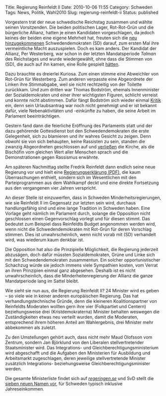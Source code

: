 Title: Regierung Reinfeldt II
Date: 2010-10-06 11:55
Category: Schweden
Tags: News, Politik, Wahl2010
Slug: regierung-reinfeldt-ii
Status: published

Vorgestern trat der neue schwedische Reichstag zusammen und wählte
seinen Vorsitzenden. Die beiden politischen Lager, Rot-Rot-Grün und die
bürgerliche Allianz, hatten je einen Kandidaten vorgeschlagen, da jedoch
keines der beiden eine eigene Mehrheit hat, freuten sich die [neu
hinzugekommenen](http://www.fiket.de/2010/10/05/kleine-wahlanalyse-2/)
Schwedendemokraten (SD) darauf, zum ersten Mal ihre vermeintliche Macht
auszuspielen. Doch es kam anders. Der Kandidat der Allianz, Per
Westerberg, war schon in der letzten Mandatsperiode *Talman* des
Reichstages und wurde wiedergewählt, ohne dass die Stimmen von (SD), die
auch auf ihn kamen, eine Rolle gespielt
[hätten](http://www.svd.se/nyheter/inrikes/sd-roster-betydelselosa-i-talmansval_5450355.svd).

Dazu brauchte es dreierlei Kuriosa. Zum einen stimme eine Abweichler von
Rot-Grün für Westerberg. Zum anderen verpasste eine Abgeordnete der
Linken ihre Stimmabgabe, weil sie nicht rechtzeitig von der Toilette
zurückkam. Und zum dritten war Thomas Bodström, ehemals Innenminister
der Sozialdemokraten und einer ihrer wichtigsten Figuren, schlicht
verreist und konnte nicht abstimmen. Dafür fängt Bodström sich wieder
einmal
[Kritik](http://sverigesradio.se/cgi-bin/international/nyhetssidor/artikel.asp?nyheter=1&programid=2108&artikel=4072188)
ein, denn sein Urlaubsantrag war noch nicht genehmigt und er ist bekannt
dafür, viele Nebenaktivitäten und -einkünfte zu haben, die seine Arbeit
im Parlament beeinträchtigen.

Gestern fand dann die feierliche Eröffnung des Parlaments statt und der
dazu gehörende Gottesdienst bot den Schwedendemokraten die erste
Gelegenheit, sich zu blamieren und ihr wahres Gesicht zu zeigen. Denn
obwohl sie von sich behaupten, keine Rassisten zu sein, standen die
zwanzig Abgeordneten geschlossen auf und
[verließen](http://www.svd.se/nyheter/inrikes/partiledare-upprorda-over-sds-agerande_5454857.svd)
die Kirche, als die Bischöfin vom gleichen Wert aller Menschen sprach
und die Demonstrationen gegen Rassismus erwähnte.

Am späteren Nachmittag stellte Fredrik Reinfeldt dann endlich seine neue
Regierung vor und hielt eine [Regierungserklärung
(PDF)](http://regeringen.se/content/1/c6/15/28/41/8249d350.pdf), die
kaum Überraschungen enthielt, sondern sich im Wesentlichen mit den
Parteiprogrammen aus dem Wahlkampf deckt und eine direkte Fortsetzung
aus den vergangenen vier Jahren verspricht.

An dieser Stelle ist einzuwerfen, dass in Schweden
Minderheitsregierungen, wie sie Reinfeldt II im Gegensatz zur letzten
sein wird, durchaus handlungsfähig sind und eine lange Tradition in
Schweden haben. Eine Vorlage geht nämlich im Parlament durch, solange
die Opposition nicht geschlossen einen Gegenvorschlag vorlegt und für
diesen stimmt. Das bedeutet zum Beispiel dass Reinfeldts Budget
angenommen werden wird, wenn nicht die Schwedendemokraten mit Rot-Grün
für deren Vorschlag stimmen. Dies ist unwahrscheinlich, wenn nicht vorab
mit (SD) verhandelt wird, was wiederum kaum denkbar ist.

Die Opposition hat also die Prinzipielle Möglichkeit, die Regierung
jederzeit abzusägen, doch dafür müssten Sozialdemokraten, Grüne und
Linke sich mit den Schwedendemokraten zusammentun. Ein solcher
opportunistischer Schachzug würde sie jedoch immens viele Sympathien
kosten, vom Verrat an ihren Prinzipien einmal ganz abgesehen. Deshalb
ist es nicht unwahrscheinlich, dass die Minderheitenregierung der
Allianz die ganze Mandatperiode lang im Sattel bleibt.

Wie sieht sie nun aus, die Regierung Reinfeldt II? 24 Minister wird es
geben – so viele wie in keiner anderen europäischen Regierung. Das hat
verhandlungstechnische Gründe, denn die kleineren Koalitionspartner von
Reinfeldts Moderaten wollten gern ihre vier (Folkpartiet und Centern)
beziehungsweise drei (Kristdemokraterna) Minister behalten weswegen die
Zuständigkeiten etwas neu verteilt wurden, damit die Moderaten,
entsprechend ihrem höheren Anteil am Wahlergebnis, drei Minister mehr
abbekommen als zuletzt.

Zu den Umstellungen gehört auch, dass nicht mehr Maud Olofsson vom
Zentrum, sondern Jan Björklund von den Liberalen stellvertretender
Staatsminister wird. Das Integrations- und
Gleichberechtigungsministerium wird abgeschafft und die Aufgaben den
Ministerien für Ausbildung und Arbeitsmarkt zugeschlagen, deren
jeweilige stellvertretende Minister zusätzlich Integrations-
beziehungsweise Gleichberechtigungsminister werden.

Die gesamte Ministerliste findet sich auf
[*regeringen.se*](http://regeringen.se/sb/d/119/a/152838) und SvD stellt
die [sieben neuen Namen
vor](http://www.svd.se/nyheter/inrikes/har-ar-de-nya-statsraden_5454537.svd),
für Schweden typisch inklusive Jahreseinkommen.

